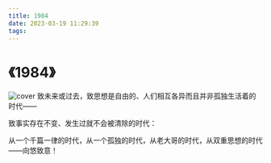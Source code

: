 ```yaml
---
title: 1984
date: 2023-03-19 11:29:39
tags:
---
```

# 《1984》

![cover](images/mao.png)
致未来或过去，致思想是自由的、人们相互各异而且并非孤独生活着的时代——


致事实存在不变、发生过就不会被清除的时代：


从一个千篇一律的时代，从一个孤独的时代，从老大哥的时代，从双重思想的时代——向悠致意！